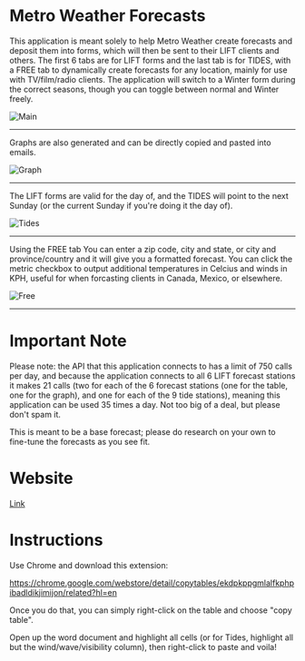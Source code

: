 # Metro Weather Forecasts

This application is meant solely to help Metro Weather create forecasts and deposit them into forms, which will then be sent to their LIFT clients and others. The first 6 tabs are for LIFT forms and the last tab is for TIDES, with a FREE tab to dynamically create forecasts for any location, mainly for use with TV/film/radio clients. The application will switch to a Winter form during the correct seasons, though you can toggle between normal and Winter freely.

![Main](https://imgur.com/hEMyY77.png)

---

Graphs are also generated and can be directly copied and pasted into emails.

![Graph](https://imgur.com/bFHtHhZ.png)

---

The LIFT forms are valid for the day of, and the TIDES will point to the next Sunday (or the current Sunday if you're doing it the day of).

![Tides](https://imgur.com/PZCV9I5.png)

---

Using the FREE tab You can enter a zip code, city and state, or city and province/country and it will give you a formatted forecast. You can click the metric checkbox to output additional temperatures in Celcius and winds in KPH, useful for when forcasting clients in Canada, Mexico, or elsewhere.

![Free](https://imgur.com/9BeQJx9.png)

---

# Important Note

Please note: the API that this application connects to has a limit of 750 calls per day, and because the application connects to all 6 LIFT forecast stations it makes 21 calls (two for each of the 6 forecast stations (one for the table, one for the graph), and one for each of the 9 tide stations), meaning this application can be used 35 times a day. Not too big of a deal, but please don't spam it.

This is meant to be a base forecast; please do research on your own to fine-tune the forecasts as you see fit.

# Website

[Link](https://metroweatherforms.herokuapp.com/)

# Instructions

Use Chrome and download this extension:

https://chrome.google.com/webstore/detail/copytables/ekdpkppgmlalfkphpibadldikjimijon/related?hl=en

Once you do that, you can simply right-click on the table and choose "copy table".

Open up the word document and highlight all cells (or for Tides, highlight all but the wind/wave/visibility column), then right-click to paste and voila!
